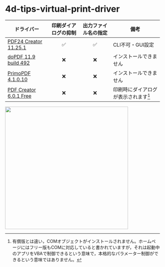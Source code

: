 # 4d-tips-virtual-print-driver

|ドライバー|印刷ダイアログの抑制|出力ファイル名の指定|備考|
|-|:-:|:-:|-|
|[PDF24 Creator 11.25.1](https://github.com/miyako/4d-topic-pdf24)|✅|✅|CLI不可・GUI設定|
|[doPDF 11.9 build 492](https://ja.dopdf.com)|❌|❌|インストールできません|
|[PrimoPDF 4.1.0.10](https://www.xlsoft.com/jp/products/primopdf/download.html)|❌|❌|インストールできません|
|[PDF Creator 6.0.1 Free](https://www.pdfforge.org/pdfcreator/download)|❌|❌|印刷時にダイアログが表示されます[^pdfcreator]

<img src="https://github.com/user-attachments/assets/5d490305-132c-411a-9e8f-a12603cc7bbf" width=400 height=auto />

[^pdfcreator]: 有償版とは違い，COMオブジェクトがインストールされません。ホームページにはフリー版もCOMに対応していると書かれていますが，それは起動中のアプリをVBAで制御できるという意味で，本格的なパラメーター制御ができるという意味ではありません。
